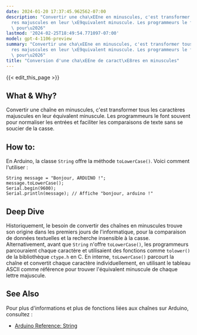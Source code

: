 ```yaml
---
date: 2024-01-20 17:37:45.962562-07:00
description: "Convertir une cha\xEEne en minuscules, c'est transformer tous les caract\xE8\
  res majuscules en leur \xE9quivalent minuscule. Les programmeurs le font souvent\
  \ pour\u2026"
lastmod: '2024-02-25T18:49:54.771097-07:00'
model: gpt-4-1106-preview
summary: "Convertir une cha\xEEne en minuscules, c'est transformer tous les caract\xE8\
  res majuscules en leur \xE9quivalent minuscule. Les programmeurs le font souvent\
  \ pour\u2026"
title: "Conversion d'une cha\xEEne de caract\xE8res en minuscules"
---
```


{{< edit_this_page >}}

## What & Why?
Convertir une chaîne en minuscules, c'est transformer tous les caractères majuscules en leur équivalent minuscule. Les programmeurs le font souvent pour normaliser les entrées et faciliter les comparaisons de texte sans se soucier de la casse.

## How to:
En Arduino, la classe `String` offre la méthode `toLowerCase()`. Voici comment l'utiliser :

```arduino
String message = "Bonjour, ARDUINO !";
message.toLowerCase();
Serial.begin(9600);
Serial.println(message); // Affiche "bonjour, arduino !"
```

## Deep Dive
Historiquement, le besoin de convertir des chaînes en minuscules trouve son origine dans les premiers jours de l'informatique, pour la comparaison de données textuelles et la recherche insensible à la casse. Alternativement, avant que `String` n'offre `toLowerCase()`, les programmeurs parcouraient chaque caractère et utilisaient des fonctions comme `tolower()` de la bibliothèque `ctype.h` en C. En interne, `toLowerCase()` parcourt la chaîne et convertit chaque caractère individuellement, en utilisant le tableau ASCII comme référence pour trouver l'équivalent minuscule de chaque lettre majuscule.

## See Also
Pour plus d'informations et plus de fonctions liées aux chaînes sur Arduino, consultez :

- [Arduino Reference: String](https://www.arduino.cc/reference/en/language/variables/data-types/stringobject/)
